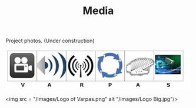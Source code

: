 ﻿---
layout: page
title: Media
permalink: /Media/
---



<p>Project photos. (Under construction)</p>

<img src = "/images/Logo Big.jpg" alt = "/images/Logo of Varpas.png"/>

<img src =  "/images/Logo of Varpas.png" alt "/images/Logo Big.jpg"/>


